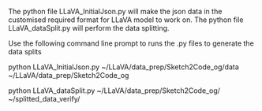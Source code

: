 The python file LLaVA_InitialJson.py will make the json data in the customised required format for LLaVA model to work on.
The python file LLaVA_dataSplit.py will perform the data splitting.





Use the following command line prompt to runs the .py files to generate the data splits


python LLaVA_InitialJson.py ~/LLaVA/data_prep/Sketch2Code_og/data ~/LLaVA/data_prep/Sketch2Code_og

python LLaVA_dataSplit.py ~/LLaVA/data_prep/Sketch2Code_og/ ~/splitted_data_verify/


